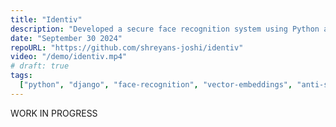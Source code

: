 ```yaml
---
title: "Identiv"
description: "Developed a secure face recognition system using Python and Django, featuring vector embeddings for user data storage, spoof detection, and an admin dashboard for management."
date: "September 30 2024"
repoURL: "https://github.com/shreyans-joshi/identiv"
video: "/demo/identiv.mp4"
# draft: true
tags:
  ["python", "django", "face-recognition", "vector-embeddings", "anti-spoofing"]
---
```


WORK IN PROGRESS
